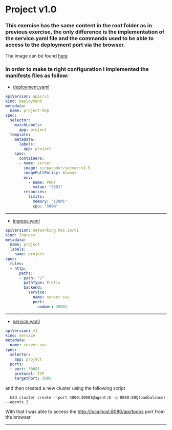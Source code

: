 # Project v1.0

### This exercise has the same content in the root folder as in previous exercise, the only difference is the implementation of the service.yaml file and the commands used to be able to access to the deployment port via the browser.

The image can be found [here](https://hub.docker.com/r/sirpacoder/server/tags)
### In order to make te right configuration I implemented the manifests files as follow:

- [deployment.yaml](../project/manifests/deployment.yml)
```yaml
apiVersion: apps/v1
kind: Deployment
metadata:
  name: project-dep
spec:
  selector:
    matchLabels:
      app: project
  template:
    metadata:
      labels:
        app: project
    spec:
      containers:
      - name: server
        image: sirpacoder/server:v1.5
        imagePullPolicy: Always
        env:
          - name: PORT
            value: "3001"
        resources:
          limits:
            memory: "128Mi"
            cpu: "500m"
```
___
- [ingress.yaml](../project/manifests/ingress.yaml)
```yaml
apiVersion: networking.k8s.io/v1
kind: Ingress
metadata:
  name: project
  labels:
    name: project
spec:
  rules:
  - http:
      paths:
      - path: "/"
        pathType: Prefix
        backend:
          service:
            name: server-svc
            port:
              number: 30081
```
___
- [service.yaml](../project/manifests/service.yaml)

```yaml
apiVersion: v1
kind: Service
metadata:
  name: server-svc
spec:
  selector:
    app: project
  ports:
  - port: 30081
    protocol: TCP
    targetPort: 3001
```
and then created a new cluster using the following script

```shell
  k3d cluster create --port 4000:30081@agent:0 -p 8080:80@loadbalancer --agents 2
```

With that I was able to access the [http://localhost:8080/api/todos](http://localhost:8080/api/todos) port from the browser
___

